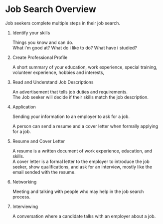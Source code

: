 # Job Search Overview

Job seekers complete multiple steps in their job search.

1. Identify your skills

    Things you know and can do. <br>
    What i'm good at? What do i like to do? What have i studied?

2. Create Professional Profile

    A short summary of your education, work experience, special training, volunteer experience, hobbies and interests,

3. Read and Understand Job Descriptions

    An advertisement that tells job duties and requirements.<br>
    The Job seeker will decide if their skills match the job description.

4. Application

    Sending your information to an employer to ask for a job.

    A person can send a resume and a cover letter when formally applying for a job.

5. Resume and Cover Letter   
 
    A resume is a written document of work experience, education, and skills.<br>
    A cover letter is a formal letter to the employer to introduce the job seeker, show qualifications, and ask for an interview, mostly like the email sended with the resume.

6. Networking

    Meeting and talking with people who may help in the job search process.

7. Interviewing

    A conversation where a candidate talks with an employer about a job.